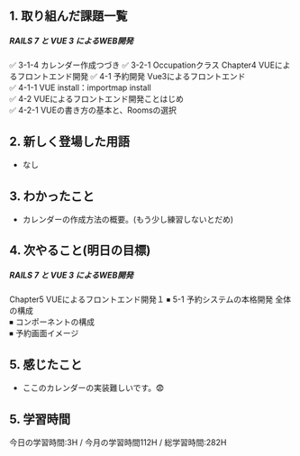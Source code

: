 ## 1. 取り組んだ課題一覧
##### RAILS 7 と VUE 3 によるWEB開発
✅ 3-1-4 カレンダー作成つづき
✅ 3-2-1 Occupationクラス
Chapter4 VUEによるフロントエンド開発
✅ 4-1 予約開発 Vue3によるフロントエンド  
✅ 4-1-1 VUE install：importmap install  
✅ 4-2 VUEによるフロントエンド開発ことはじめ  
✅ 4-2-1 VUEの書き方の基本と、Roomsの選択

## 2. 新しく登場した用語
- なし

## 3. わかったこと
- カレンダーの作成方法の概要。(もう少し練習しないとだめ)

## 4. 次やること(明日の目標)
##### RAILS 7 と VUE 3 によるWEB開発
Chapter5 VUEによるフロントエンド開発１
⏹ 5-1 予約システムの本格開発 全体の構成  
⏹ コンポーネントの構成  
⏹ 予約画面イメージ  

## 5. 感じたこと
- ここのカレンダーの実装難しいです。😨

## 5. 学習時間
今日の学習時間:3H / 今月の学習時間112H / 総学習時間:282H　
